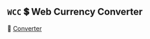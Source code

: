  ## ```WCC``` 💲 Web Сurrency Converter
  📌 [Converter](https://mrsekret.github.io/CurrencyConverter/)
